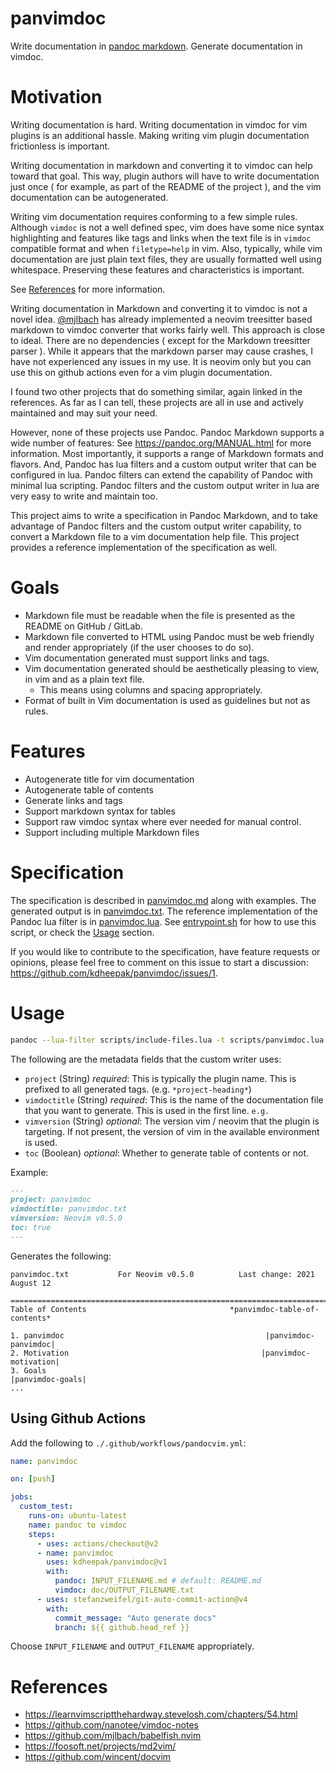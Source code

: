 # panvimdoc

Write documentation in [pandoc markdown](https://pandoc.org/MANUAL.html).
Generate documentation in vimdoc.

# Motivation

Writing documentation is hard.
Writing documentation in vimdoc for vim plugins is an additional hassle.
Making writing vim plugin documentation frictionless is important.

Writing documentation in markdown and converting it to vimdoc can help toward that goal.
This way, plugin authors will have to write documentation just once ( for example, as part of the README of the project ), and the vim documentation can be autogenerated.

Writing vim documentation requires conforming to a few simple rules.
Although `vimdoc` is not a well defined spec, vim does have some nice syntax highlighting and features like tags and links when the text file is in `vimdoc` compatible format and when `filetype=help` in vim.
Also, typically, while vim documentation are just plain text files, they are usually formatted well using whitespace.
Preserving these features and characteristics is important.

See [References](#references) for more information.

Writing documentation in Markdown and converting it to vimdoc is not a novel idea.
[@mjlbach](https://github.com/mjlbach) has already implemented a neovim treesitter based markdown to vimdoc converter that works fairly well.
This approach is close to ideal. There are no dependencies ( except for the Markdown treesitter parser ). While it appears that the markdown parser may cause crashes, I have not experienced any issues in my use. It is neovim only but you can use this on github actions even for a vim plugin documentation.

I found two other projects that do something similar, again linked in the references.
As far as I can tell, these projects are all in use and actively maintained and may suit your need.

However, none of these projects use Pandoc.
Pandoc Markdown supports a wide number of features: See <https://pandoc.org/MANUAL.html> for more information.
Most importantly, it supports a range of Markdown formats and flavors.
And, Pandoc has lua filters and a custom output writer that can be configured in lua.
Pandoc filters can extend the capability of Pandoc with minimal lua scripting.
Pandoc filters and the custom output writer in lua are very easy to write and maintain too.

This project aims to write a specification in Pandoc Markdown, and to take advantage of Pandoc filters and the custom output writer capability, to convert a Markdown file to a vim documentation help file.
This project provides a reference implementation of the specification as well.

# Goals

- Markdown file must be readable when the file is presented as the README on GitHub / GitLab.
- Markdown file converted to HTML using Pandoc must be web friendly and render appropriately (if the user chooses to do so).
- Vim documentation generated must support links and tags.
- Vim documentation generated should be aesthetically pleasing to view, in vim and as a plain text file.
  - This means using columns and spacing appropriately.
- Format of built in Vim documentation is used as guidelines but not as rules.

# Features

- Autogenerate title for vim documentation
- Autogenerate table of contents
- Generate links and tags
- Support markdown syntax for tables
- Support raw vimdoc syntax where ever needed for manual control.
- Support including multiple Markdown files

# Specification

The specification is described in [panvimdoc.md](./doc/panvimdoc.md) along with examples.
The generated output is in [panvimdoc.txt](./doc/panvimdoc.txt).
The reference implementation of the Pandoc lua filter is in [panvimdoc.lua](./scripts/panvimdoc.lua).
See [entrypoint.sh](./entrypoint.sh) for how to use this script, or check the [Usage](#usage) section.

If you would like to contribute to the specification, have feature requests or opinions, please feel free to comment on this issue to start a discussion: <https://github.com/kdheepak/panvimdoc/issues/1>.

# Usage

```bash
pandoc --lua-filter scripts/include-files.lua -t scripts/panvimdoc.lua ${INPUT} -o ${OUTPUT}
```

The following are the metadata fields that the custom writer uses:

- `project` (String) _required_: This is typically the plugin name. This is prefixed to all generated tags. (e.g. `*project-heading*`)
- `vimdoctitle` (String) _required_: This is the name of the documentation file that you want to generate. This is used in the first line. `e.g. `
- `vimversion` (String) _optional_: The version vim / neovim that the plugin is targeting. If not present, the version of vim in the available environment is used.
- `toc` (Boolean) _optional_: Whether to generate table of contents or not.

Example:

```markdown
---
project: panvimdoc
vimdoctitle: panvimdoc.txt
vimversion: Neovim v0.5.0
toc: true
---
```

Generates the following:

```
panvimdoc.txt           For Neovim v0.5.0          Last change: 2021 August 12

==============================================================================
Table of Contents                                *panvimdoc-table-of-contents*

1. panvimdoc                                             |panvimdoc-panvimdoc|
2. Motivation                                           |panvimdoc-motivation|
3. Goals                                                     |panvimdoc-goals|
...
```

## Using Github Actions

Add the following to `./.github/workflows/pandocvim.yml`:

```yaml
name: panvimdoc

on: [push]

jobs:
  custom_test:
    runs-on: ubuntu-latest
    name: pandoc to vimdoc
    steps:
      - uses: actions/checkout@v2
      - name: panvimdoc
        uses: kdheepak/panvimdoc@v1
        with:
          pandoc: INPUT_FILENAME.md # default: README.md
          vimdoc: doc/OUTPUT_FILENAME.txt
      - uses: stefanzweifel/git-auto-commit-action@v4
        with:
          commit_message: "Auto generate docs"
          branch: ${{ github.head_ref }}
```

Choose `INPUT_FILENAME` and `OUTPUT_FILENAME` appropriately.

# References

- <https://learnvimscriptthehardway.stevelosh.com/chapters/54.html>
- <https://github.com/nanotee/vimdoc-notes>
- <https://github.com/mjlbach/babelfish.nvim>
- <https://foosoft.net/projects/md2vim/>
- <https://github.com/wincent/docvim>
